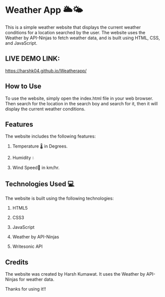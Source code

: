 # Weather App 🌥️🌤️

This is a simple weather website that displays the current weather conditions for a location searched by the user. The website uses the Weather by API-Ninjas to fetch weather data, and is built using HTML, CSS, and JavaScript.



## **LIVE DEMO LINK:**
https://harshk04.github.io/Weatherapp/


## **How to Use**


To use the website, simply open the index.html file in your web browser. Then search for the location in the search boy and search for it, then it will display the current weather conditions. 


## **Features**

The website includes the following features:

1. Temperature 🌡️ in Degrees.

2. Humidity 💧

3. Wind Speed🍃 in km/hr.


## **Technologies Used 💻**
 
 
 The website is built using the following technologies:
 
1. HTML5

2. CSS3

3. JavaScript

4. Weather by API-Ninjas

5. Writesonic API



## **Credits**

The website was created by Harsh Kumawat. It uses the Weather by API-Ninjas for weather data.


Thanks for using it!!
